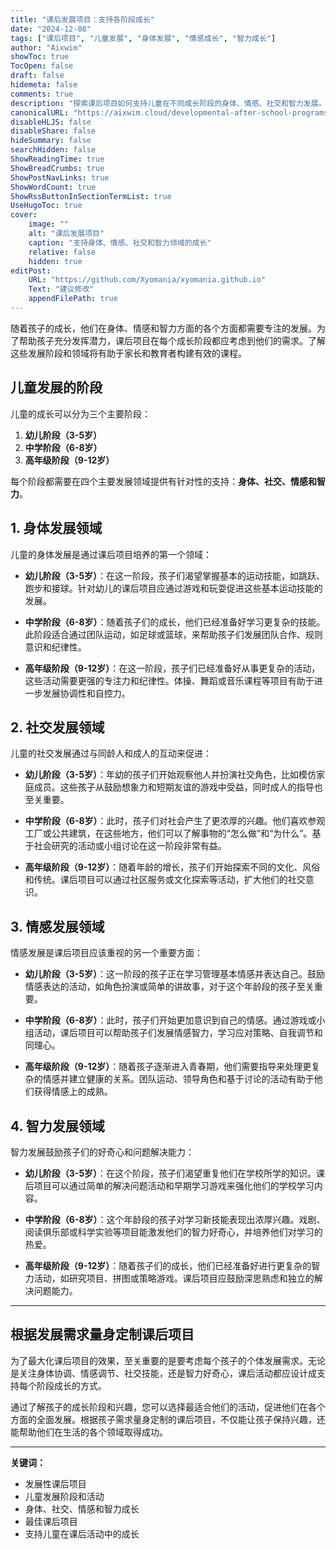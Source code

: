 ```yaml
---
title: "课后发展项目：支持各阶段成长"
date: "2024-12-08"
tags: ["课后项目", "儿童发展", "身体发展", "情感成长", "智力成长"]
author: "Aixwim"
showToc: true
TocOpen: false
draft: false
hidemeta: false
comments: true
description: "探索课后项目如何支持儿童在不同成长阶段的身体、情感、社交和智力发展。"
canonicalURL: "https://aixwim.cloud/developmental-after-school-programs"
disableHLJS: false
disableShare: false
hideSummary: false
searchHidden: false
ShowReadingTime: true
ShowBreadCrumbs: true
ShowPostNavLinks: true
ShowWordCount: true
ShowRssButtonInSectionTermList: true
UseHugoToc: true
cover:
    image: ""
    alt: "课后发展项目"
    caption: "支持身体、情感、社交和智力领域的成长"
    relative: false
    hidden: true
editPost:
    URL: "https://github.com/Xyomania/xyomania.github.io"
    Text: "建议修改"
    appendFilePath: true
---
```


随着孩子的成长，他们在身体、情感和智力方面的各个方面都需要专注的发展。为了帮助孩子充分发挥潜力，课后项目在每个成长阶段都应考虑到他们的需求。了解这些发展阶段和领域将有助于家长和教育者构建有效的课程。

<!--more-->

## 儿童发展的阶段

儿童的成长可以分为三个主要阶段：

1. **幼儿阶段（3-5岁）**
2. **中学阶段（6-8岁）**
3. **高年级阶段（9-12岁）**

每个阶段都需要在四个主要发展领域提供有针对性的支持：**身体、社交、情感和智力**。

## 1. **身体发展领域**

儿童的身体发展是通过课后项目培养的第一个领域：

- **幼儿阶段（3-5岁）**：在这一阶段，孩子们渴望掌握基本的运动技能，如跳跃、跑步和接球。针对幼儿的课后项目应通过游戏和玩耍促进这些基本运动技能的发展。

- **中学阶段（6-8岁）**：随着孩子们的成长，他们已经准备好学习更复杂的技能。此阶段适合通过团队运动，如足球或篮球，来帮助孩子们发展团队合作、规则意识和纪律性。

- **高年级阶段（9-12岁）**：在这一阶段，孩子们已经准备好从事更复杂的活动，这些活动需要更强的专注力和纪律性。体操、舞蹈或音乐课程等项目有助于进一步发展协调性和自控力。

## 2. **社交发展领域**

儿童的社交发展通过与同龄人和成人的互动来促进：

- **幼儿阶段（3-5岁）**：年幼的孩子们开始观察他人并扮演社交角色，比如模仿家庭成员。这些孩子从鼓励想象力和短期友谊的游戏中受益，同时成人的指导也至关重要。

- **中学阶段（6-8岁）**：此时，孩子们对社会产生了更浓厚的兴趣。他们喜欢参观工厂或公共建筑，在这些地方，他们可以了解事物的“怎么做”和“为什么”。基于社会研究的活动或小组讨论在这一阶段非常有益。

- **高年级阶段（9-12岁）**：随着年龄的增长，孩子们开始探索不同的文化、风俗和传统。课后项目可以通过社区服务或文化探索等活动，扩大他们的社交意识。

## 3. **情感发展领域**

情感发展是课后项目应该重视的另一个重要方面：

- **幼儿阶段（3-5岁）**：这一阶段的孩子正在学习管理基本情感并表达自己。鼓励情感表达的活动，如角色扮演或简单的讲故事，对于这个年龄段的孩子至关重要。

- **中学阶段（6-8岁）**：此时，孩子们开始更加意识到自己的情感。通过游戏或小组活动，课后项目可以帮助孩子们发展情感智力，学习应对策略、自我调节和同理心。

- **高年级阶段（9-12岁）**：随着孩子逐渐进入青春期，他们需要指导来处理更复杂的情感并建立健康的关系。团队运动、领导角色和基于讨论的活动有助于他们获得情感上的成熟。

## 4. **智力发展领域**

智力发展鼓励孩子们的好奇心和问题解决能力：

- **幼儿阶段（3-5岁）**：在这个阶段，孩子们渴望重复他们在学校所学的知识。课后项目可以通过简单的解决问题活动和早期学习游戏来强化他们的学校学习内容。

- **中学阶段（6-8岁）**：这个年龄段的孩子对学习新技能表现出浓厚兴趣。戏剧、阅读俱乐部或科学实验等项目能激发他们的智力好奇心，并培养他们对学习的热爱。

- **高年级阶段（9-12岁）**：随着孩子们的成长，他们已经准备好进行更复杂的智力活动，如研究项目、拼图或策略游戏。课后项目应鼓励深思熟虑和独立的解决问题能力。

---

## 根据发展需求量身定制课后项目

为了最大化课后项目的效果，至关重要的是要考虑每个孩子的个体发展需求。无论是关注身体协调、情感调节、社交技能，还是智力好奇心，课后活动都应设计成支持每个阶段成长的方式。

通过了解孩子的成长阶段和兴趣，您可以选择最适合他们的活动，促进他们在各个方面的全面发展。根据孩子需求量身定制的课后项目，不仅能让孩子保持兴趣，还能帮助他们在生活的各个领域取得成功。

---

**关键词：**
- 发展性课后项目
- 儿童发展阶段和活动
- 身体、社交、情感和智力成长
- 最佳课后项目
- 支持儿童在课后活动中的成长
